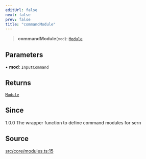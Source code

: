 ```yaml
---
editUrl: false
next: false
prev: false
title: "commandModule"
---
```


> **commandModule**(`mod`): [`Module`](/v4/api/interfaces/module/)

## Parameters

• **mod**: `InputCommand`

## Returns

[`Module`](/v4/api/interfaces/module/)

## Since

1.0.0 The wrapper function to define command modules for sern

## Source

[src/core/modules.ts:15](https://github.com/sern-handler/handler/blob/222ecd9b61ad0b94830a2a9444118f01e1b7d6cd/src/core/modules.ts#L15)
